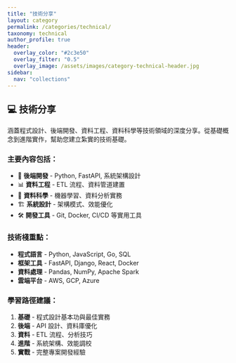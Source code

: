 ```yaml
---
title: "技術分享"
layout: category
permalink: /categories/technical/
taxonomy: technical
author_profile: true
header:
  overlay_color: "#2c3e50"
  overlay_filter: "0.5"
  overlay_image: /assets/images/category-technical-header.jpg
sidebar:
  nav: "collections"
---
```


## 💻 技術分享

涵蓋程式設計、後端開發、資料工程、資料科學等技術領域的深度分享。從基礎概念到進階實作，幫助您建立紮實的技術基礎。

### 主要內容包括：
- 🔧 **後端開發** - Python, FastAPI, 系統架構設計
- 📊 **資料工程** - ETL 流程、資料管道建置
- 🤖 **資料科學** - 機器學習、資料分析實務
- 🏗️ **系統設計** - 架構模式、效能優化
- 🛠️ **開發工具** - Git, Docker, CI/CD 等實用工具

### 技術棧重點：
- **程式語言** - Python, JavaScript, Go, SQL
- **框架工具** - FastAPI, Django, React, Docker
- **資料處理** - Pandas, NumPy, Apache Spark
- **雲端平台** - AWS, GCP, Azure

### 學習路徑建議：
1. **基礎** - 程式設計基本功與最佳實務
2. **後端** - API 設計、資料庫優化
3. **資料** - ETL 流程、分析技巧
4. **進階** - 系統架構、效能調校
5. **實戰** - 完整專案開發經驗